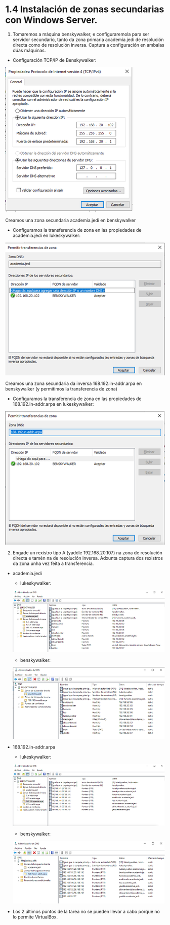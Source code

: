 # 1.4 Instalación de zonas secundarias con Windows Server.

1. Tomaremos a máquina benskywalker, e configuraremola para ser servidor secundario, tanto da zona primaria academia.jedi de resolución directa como de resolución inversa. Captura a configuración en ambalas dúas máquinas.

- Configuración TCP/IP de Benskywalker:

![Captura1](imaxes/Captura1.png)

Creamos una zona secundaria academia.jedi en benskywalker

- Configuramos la transferencia de zona en las propiedades de academia.jedi en lukeskywalker:

![Captura2](imaxes/Captura2.png)

Creamos una zona secundaria da inversa 168.192.in-addr.arpa en benskywalker (y permitimos la transferencia de zona)

- Configuramos la transferencia de zona en las propiedades de 168.192.in-addr.arpa  en lukeskywalker:

![Captura3](imaxes/Captura3.png)

2. Engade un rexistro tipo A (yaddle 192.168.20.107) na zona de resolución directa e tamén na de resolución inversa. Adxunta captura dos rexistros da zona unha vez feita a transferencia.

- academia.jedi 
   -  lukeskywalker:

    ![Captura4](imaxes/Captura4.png)

    -   benskywalker:

    ![Captura5](imaxes/Captura5.png)

- 168.192.in-addr.arpa 
    -  lukeskywalker:

    ![Captura6](imaxes/Captura6.png)

    -   benskywalker:

    ![Captura7](imaxes/Captura7.png)

- Los 2 últimos puntos de la tarea no se pueden llevar a cabo porque no lo permite VirtualBox.